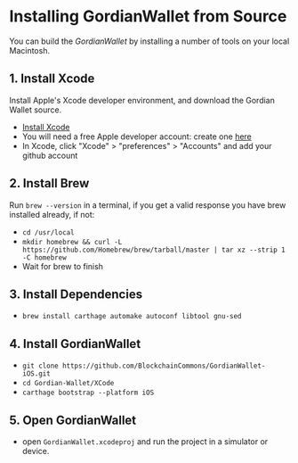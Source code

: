 # Installing GordianWallet from Source

You can build the *GordianWallet* by installing a number of tools on your local Macintosh.

## 1. Install Xcode

Install Apple's Xcode developer environment, and download the Gordian Wallet source.

- [Install Xcode](https://itunes.apple.com/id/app/xcode/id497799835?mt=12)
- You will need a free Apple developer account: create one [here](https://developer.apple.com/programs/enroll/)
- In Xcode, click "Xcode" > "preferences" > "Accounts" and add your github account

## 2. Install Brew

Run `brew --version` in a terminal, if you get a valid response you have brew installed already, if not:
- `cd /usr/local`
- `mkdir homebrew && curl -L https://github.com/Homebrew/brew/tarball/master | tar xz --strip 1 -C homebrew`
- Wait for brew to finish

## 3. Install Dependencies
- `brew install carthage automake autoconf libtool gnu-sed`

## 4. Install GordianWallet
- `git clone https://github.com/BlockchainCommons/GordianWallet-iOS.git`
- `cd Gordian-Wallet/XCode`
- `carthage bootstrap --platform iOS`

## 5. Open GordianWallet
- open `GordianWallet.xcodeproj` and run the project in a simulator or device.



